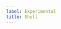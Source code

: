 ```yaml
---
label: Experimental
title: Shell
---
```


<component 
    name="UI Shell"
    component="ui-shell"
    variation="ui-shell" 
    experimental="true"
    >
